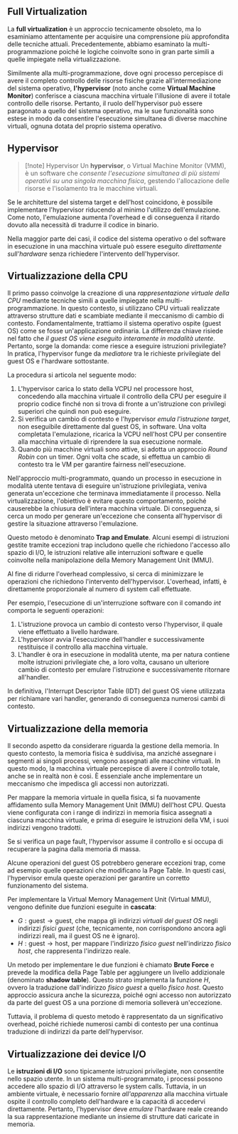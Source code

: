 
## Full Virtualization

La **full virtualization** è un approccio tecnicamente obsoleto, ma lo esaminiamo attentamente per acquisire una comprensione più approfondita delle tecniche attuali. 
Precedentemente, abbiamo esaminato la multi-programmazione poiché le logiche coinvolte sono in gran parte simili a quelle impiegate nella virtualizzazione.

Similmente alla multi-programmazione, dove ogni processo percepisce di avere il completo controllo delle risorse fisiche grazie all'intermediazione del sistema operativo, **l'hypervisor** (noto anche come **Virtual Machine Monitor**) conferisce a ciascuna macchina virtuale l'illusione di avere il totale controllo delle risorse. 
Pertanto, il ruolo dell'hypervisor può essere paragonato a quello del sistema operativo, ma le sue funzionalità sono estese in modo da consentire l'esecuzione simultanea di diverse macchine virtuali, ognuna dotata del proprio sistema operativo.

## Hypervisor

> [!note] Hypervisor
> Un **hypervisor**, o Virtual Machine Monitor (VMM), è un software che *consente l'esecuzione simultanea di più sistemi operativi su una singola macchina fisica*, gestendo l'allocazione delle risorse e l'isolamento tra le macchine virtuali.

Se le architetture del sistema target e dell'host coincidono, è possibile implementare l'hypervisor riducendo al minimo l'utilizzo dell'emulazione. Come noto, l'emulazione aumenta l'overhead e di conseguenza il ritardo dovuto alla necessità di tradurre il codice in binario.

Nella maggior parte dei casi, il codice del sistema operativo o del software in esecuzione in una macchina virtuale può essere eseguito *direttamente sull'hardware* senza richiedere l'intervento dell'hypervisor.

## Virtualizzazione della CPU

Il primo passo coinvolge la creazione di una *rappresentazione virtuale della CPU* mediante tecniche simili a quelle impiegate nella multi-programmazione. 
In questo contesto, si utilizzano CPU virtuali realizzate attraverso strutture dati e scambiate mediante il meccanismo di cambio di contesto. Fondamentalmente, trattiamo il sistema operativo ospite (guest OS) come se fosse un'applicazione ordinaria. 
La differenza chiave risiede nel fatto che *il guest OS viene eseguito interamente in modalità utente*. Pertanto, sorge la domanda: come riesce a eseguire istruzioni privilegiate? 
In pratica, l'hypervisor funge da *mediatore* tra le richieste privilegiate del guest OS e l'hardware sottostante.

La procedura si articola nel seguente modo:
1. L'hypervisor carica lo stato della VCPU nel processore host, concedendo alla macchina virtuale il controllo della CPU per eseguire il proprio codice finché non si trova di fronte a un'istruzione con privilegi superiori che quindi non può eseguire.
2. Si verifica un cambio di contesto e l'hypervisor *emula l'istruzione target*, non eseguibile direttamente dal guest OS, in software. Una volta completata l'emulazione, ricarica la VCPU nell'host CPU per consentire alla macchina virtuale di riprendere la sua esecuzione normale.
3. Quando più macchine virtuali sono attive, si adotta un approccio *Round Robin* con un timer. Ogni volta che scade, si effettua un cambio di contesto tra le VM per garantire fairness nell'esecuzione.

Nell'approccio multi-programmato, quando un processo in esecuzione in modalità utente tentava di eseguire un'istruzione privilegiata, veniva generata un'eccezione che terminava immediatamente il processo. 
Nella virtualizzazione, l'obiettivo è evitare questo comportamento, poiché causerebbe la chiusura dell'intera macchina virtuale. Di conseguenza, si cerca un modo per generare un'eccezione che consenta all'hypervisor di gestire la situazione attraverso l'emulazione.

Questo metodo è denominato **Trap and Emulate**. Alcuni esempi di istruzioni gestite tramite eccezioni trap includono quelle che richiedono l'accesso allo spazio di I/O, le istruzioni relative alle interruzioni software e quelle coinvolte nella manipolazione della Memory Management Unit (MMU).

Al fine di ridurre l'overhead complessivo, si cerca di minimizzare le operazioni che richiedono l'intervento dell'hypervisor. L'overhead, infatti, è direttamente proporzionale al numero di system call effettuate.

Per esempio, l'esecuzione di un'interruzione software con il comando *int* comporta le seguenti operazioni:
1. L'istruzione provoca un cambio di contesto verso l'hypervisor, il quale viene effettuato a livello hardware.
2. L'hypervisor avvia l'esecuzione dell'handler e successivamente restituisce il controllo alla macchina virtuale.
3. L'handler è ora in esecuzione in modalità utente, ma per natura contiene molte istruzioni privilegiate che, a loro volta, causano un ulteriore cambio di contesto per emulare l'istruzione e successivamente ritornare all'handler.

In definitiva, l'Interrupt Descriptor Table (IDT) del guest OS viene utilizzata per richiamare vari handler, generando di conseguenza numerosi cambi di contesto.

## Virtualizzazione della memoria

Il secondo aspetto da considerare riguarda la gestione della memoria. 
In questo contesto, la memoria fisica è suddivisa, ma anziché assegnare i segmenti ai singoli processi, vengono assegnati alle macchine virtuali. 
In questo modo, la macchina virtuale percepisce di avere il controllo totale, anche se in realtà non è così. È essenziale anche implementare un meccanismo che impedisca gli accessi non autorizzati.

Per mappare la memoria virtuale in quella fisica, si fa nuovamente affidamento sulla Memory Management Unit (MMU) dell'host CPU. 
Questa viene configurata con i range di indirizzi in memoria fisica assegnati a ciascuna macchina virtuale, e prima di eseguire le istruzioni della VM, i suoi indirizzi vengono tradotti.

Se si verifica un page fault, l'hypervisor assume il controllo e si occupa di recuperare la pagina dalla memoria di massa.

Alcune operazioni del guest OS potrebbero generare eccezioni trap, come ad esempio quelle operazioni che modificano la Page Table. In questi casi, l'hypervisor emula queste operazioni per garantire un corretto funzionamento del sistema.

Per implementare la Virtual Memory Management Unit (Virtual MMU), vengono definite due funzioni eseguite in **cascata**:
- $G : \text{guest} \rightarrow \text{guest}$, che mappa gli indirizzi *virtuali del guest OS* negli indirizzi *fisici guest* (che, tecnicamente, non corrispondono ancora agli indirizzi reali, ma il guest OS ne è ignaro).
- $H : \text{guest} \rightarrow \text{host}$, per mappare l'indirizzo *fisico guest* nell'indirizzo *fisico host*, che rappresenta l'indirizzo reale.

Un metodo per implementare le due funzioni è chiamato **Brute Force** e prevede la modifica della Page Table per aggiungere un livello addizionale (denominato **shadow table**). 
Questo strato implementa la funzione $H$, ovvero la traduzione dall'indirizzo *fisico guest* a quello *fisico host*. Questo approccio assicura anche la sicurezza, poiché ogni accesso non autorizzato da parte del guest OS a una porzione di memoria solleverà un'eccezione.

Tuttavia, il problema di questo metodo è rappresentato da un significativo overhead, poiché richiede numerosi cambi di contesto per una continua traduzione di indirizzi da parte dell'hypervisor.

## Virtualizzazione dei device I/O

Le **istruzioni di I/O** sono tipicamente istruzioni privilegiate, non consentite nello spazio utente. 
In un sistema multi-programmato, i processi possono accedere allo spazio di I/O attraverso le system calls. Tuttavia, in un ambiente virtuale, è necessario fornire *all'apparenza* alla macchina virtuale ospite il controllo completo dell'hardware e la capacità di accedervi direttamente. 
Pertanto, l'hypervisor deve *emulare* l'hardware reale creando la sua rappresentazione mediante un insieme di strutture dati caricate in memoria.